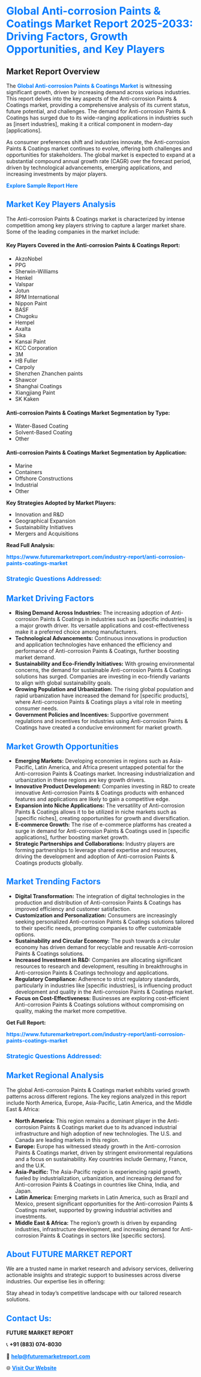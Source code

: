 <h1 style="color: #007BFF;">Global Anti-corrosion Paints & Coatings Market Report 2025-2033: Driving Factors, Growth Opportunities, and Key Players</h1>

<section id="overview">
<h2>Market Report Overview</h2>
<p>The <a href="https://www.futuremarketreport.com/industry-report/anti-corrosion-paints-coatings-market" style="color: #007BFF; text-decoration: none;"><strong>Global Anti-corrosion Paints & Coatings Market</strong></a> is witnessing significant growth, driven by increasing demand across various industries. This report delves into the key aspects of the Anti-corrosion Paints & Coatings market, providing a comprehensive analysis of its current status, future potential, and challenges. The demand for Anti-corrosion Paints & Coatings has surged due to its wide-ranging applications in industries such as [insert industries], making it a critical component in modern-day [applications].</p>
<p>As consumer preferences shift and industries innovate, the Anti-corrosion Paints & Coatings market continues to evolve, offering both challenges and opportunities for stakeholders. The global market is expected to expand at a substantial compound annual growth rate (CAGR) over the forecast period, driven by technological advancements, emerging applications, and increasing investments by major players.</p>
</section>

<section id="overview">
<p><a href="https://www.futuremarketreport.com/request-sample/reportId=89518" style="color: #007BFF; text-decoration: none;"><strong>Explore Sample Report Here</strong></a></p>
</section>

<section id="key-players">
<h2 style="color: #007BFF;">Market Key Players Analysis</h2>
<p>The Anti-corrosion Paints & Coatings market is characterized by intense competition among key players striving to capture a larger market share. Some of the leading companies in the market include:</p>
<h4>Key Players Covered in the Anti-corrosion Paints & Coatings Report:</h4>
<ul><li>AkzoNobel</li><li>PPG</li><li>Sherwin-Williams</li><li>Henkel</li><li>Valspar</li><li>Jotun</li><li>RPM International</li><li>Nippon Paint</li><li>BASF</li><li>Chugoku</li><li>Hempel</li><li>Axalta</li><li>Sika</li><li>Kansai Paint</li><li>KCC Corporation</li><li>3M</li><li>HB Fuller</li><li>Carpoly</li><li>Shenzhen Zhanchen paints</li><li>Shawcor</li><li>Shanghai Coatings</li><li>Xiangjiang Paint</li><li>SK Kaken</li></ul>
<h4>Anti-corrosion Paints & Coatings Market Segmentation by Type:</h4>
<ul><li>Water-Based Coating</li><li>Solvent-Based Coating</li><li>Other</li></ul>

<h4>Anti-corrosion Paints & Coatings Market Segmentation by Application:</h4>
<ul><li>Marine</li><li>Containers</li><li>Offshore Constructions</li><li>Industrial</li><li>Other</li></ul>
<p><strong>Key Strategies Adopted by Market Players:</strong></p>
<ul>
<li>Innovation and R&D</li>
<li>Geographical Expansion</li>
<li>Sustainability Initiatives</li>
<li>Mergers and Acquisitions</li>
</ul>
</section>

<section>
<p><strong>Read Full Analysis: </strong></p><a href="https://www.futuremarketreport.com/industry-report/anti-corrosion-paints-coatings-market" style="color: #007BFF; text-decoration: none;"><strong>https://www.futuremarketreport.com/industry-report/anti-corrosion-paints-coatings-market</strong></a>
<h3 style="color: #007BFF;">Strategic Questions Addressed:</h3>
</section>

<section id="driving-factors">
<h2 style="color: #007BFF;">Market Driving Factors</h2>
<ul>
<li><strong>Rising Demand Across Industries:</strong> The increasing adoption of Anti-corrosion Paints & Coatings in industries such as [specific industries] is a major growth driver. Its versatile applications and cost-effectiveness make it a preferred choice among manufacturers.</li>
<li><strong>Technological Advancements:</strong> Continuous innovations in production and application technologies have enhanced the efficiency and performance of Anti-corrosion Paints & Coatings, further boosting market demand.</li>
<li><strong>Sustainability and Eco-Friendly Initiatives:</strong> With growing environmental concerns, the demand for sustainable Anti-corrosion Paints & Coatings solutions has surged. Companies are investing in eco-friendly variants to align with global sustainability goals.</li>
<li><strong>Growing Population and Urbanization:</strong> The rising global population and rapid urbanization have increased the demand for [specific products], where Anti-corrosion Paints & Coatings plays a vital role in meeting consumer needs.</li>
<li><strong>Government Policies and Incentives:</strong> Supportive government regulations and incentives for industries using Anti-corrosion Paints & Coatings have created a conducive environment for market growth.</li>
</ul>
</section>

<section id="growth-opportunities">
<h2 style="color: #007BFF;">Market Growth Opportunities</h2>
<ul>
<li><strong>Emerging Markets:</strong> Developing economies in regions such as Asia-Pacific, Latin America, and Africa present untapped potential for the Anti-corrosion Paints & Coatings market. Increasing industrialization and urbanization in these regions are key growth drivers.</li>
<li><strong>Innovative Product Development:</strong> Companies investing in R&D to create innovative Anti-corrosion Paints & Coatings products with enhanced features and applications are likely to gain a competitive edge.</li>
<li><strong>Expansion into Niche Applications:</strong> The versatility of Anti-corrosion Paints & Coatings allows it to be utilized in niche markets such as [specific niches], creating opportunities for growth and diversification.</li>
<li><strong>E-commerce Growth:</strong> The rise of e-commerce platforms has created a surge in demand for Anti-corrosion Paints & Coatings used in [specific applications], further boosting market growth.</li>
<li><strong>Strategic Partnerships and Collaborations:</strong> Industry players are forming partnerships to leverage shared expertise and resources, driving the development and adoption of Anti-corrosion Paints & Coatings products globally.</li>
</ul>
</section>

<section id="trending-factors">
<h2 style="color: #007BFF;">Market Trending Factors</h2>
<ul>
<li><strong>Digital Transformation:</strong> The integration of digital technologies in the production and distribution of Anti-corrosion Paints & Coatings has improved efficiency and customer satisfaction.</li>
<li><strong>Customization and Personalization:</strong> Consumers are increasingly seeking personalized Anti-corrosion Paints & Coatings solutions tailored to their specific needs, prompting companies to offer customizable options.</li>
<li><strong>Sustainability and Circular Economy:</strong> The push towards a circular economy has driven demand for recyclable and reusable Anti-corrosion Paints & Coatings solutions.</li>
<li><strong>Increased Investment in R&D:</strong> Companies are allocating significant resources to research and development, resulting in breakthroughs in Anti-corrosion Paints & Coatings technology and applications.</li>
<li><strong>Regulatory Compliance:</strong> Adherence to strict regulatory standards, particularly in industries like [specific industries], is influencing product development and quality in the Anti-corrosion Paints & Coatings market.</li>
<li><strong>Focus on Cost-Effectiveness:</strong> Businesses are exploring cost-efficient Anti-corrosion Paints & Coatings solutions without compromising on quality, making the market more competitive.</li>
</ul>
</section>

<section>
<p><strong>Get Full Report: </strong></p><a href="https://www.futuremarketreport.com/industry-report/anti-corrosion-paints-coatings-market" style="color: #007BFF; text-decoration: none;"><strong>https://www.futuremarketreport.com/industry-report/anti-corrosion-paints-coatings-market</strong></a>
<h3 style="color: #007BFF;">Strategic Questions Addressed:</h3>
</section>


<section id="regional-analysis">
<h2 style="color: #007BFF;">Market Regional Analysis</h2>
<p>The global Anti-corrosion Paints & Coatings market exhibits varied growth patterns across different regions. The key regions analyzed in this report include North America, Europe, Asia-Pacific, Latin America, and the Middle East & Africa:</p>
<ul>
<li><strong>North America:</strong> This region remains a dominant player in the Anti-corrosion Paints & Coatings market due to its advanced industrial infrastructure and high adoption of new technologies. The U.S. and Canada are leading markets in this region.</li>
<li><strong>Europe:</strong> Europe has witnessed steady growth in the Anti-corrosion Paints & Coatings market, driven by stringent environmental regulations and a focus on sustainability. Key countries include Germany, France, and the U.K.</li>
<li><strong>Asia-Pacific:</strong> The Asia-Pacific region is experiencing rapid growth, fueled by industrialization, urbanization, and increasing demand for Anti-corrosion Paints & Coatings in countries like China, India, and Japan.</li>
<li><strong>Latin America:</strong> Emerging markets in Latin America, such as Brazil and Mexico, present significant opportunities for the Anti-corrosion Paints & Coatings market, supported by growing industrial activities and investments.</li>
<li><strong>Middle East & Africa:</strong> The region’s growth is driven by expanding industries, infrastructure development, and increasing demand for Anti-corrosion Paints & Coatings in sectors like [specific sectors].</li>
</ul>
</section>

<footer>
<h2 style="color: #007BFF;">About FUTURE MARKET REPORT</h2>
<p>We are a trusted name in market research and advisory services, delivering actionable insights and strategic support to businesses across diverse industries. Our expertise lies in offering:</p>

<p>Stay ahead in today’s competitive landscape with our tailored research solutions.</p>

<h2 style="color: #007BFF;">Contact Us:</h2>
<p><strong>FUTURE MARKET REPORT</strong></p>
<p>📞 <strong>+91 (883) 074-8030</strong></p>
<p>📧 <strong><a href="mailto:help@futuremarketreport.com" style="color: #007BFF;">help@futuremarketreport.com</a></strong></p>
<p>🌐 <strong><a href="https://www.futuremarketreport.com/" style="color: #007BFF;">Visit Our Website</a></strong></p>
</footer>